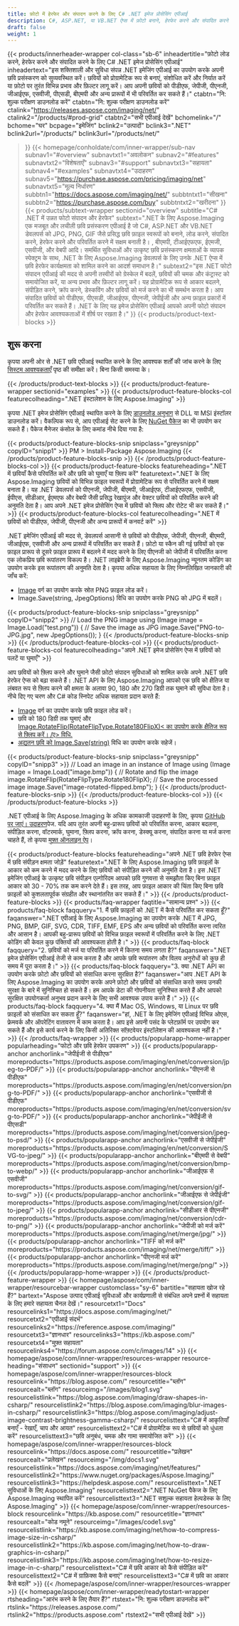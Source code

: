 ```yaml
---
title: फ़ोटो में हेरफेर और संपादन करने के लिए C# .NET इमेज प्रोसेसिंग एपीआई
description: C#, ASP.NET, या VB.NET ऐप्स में फ़ोटो बनाने, हेरफेर करने और संपादित करने के लिए .NET इमेज प्रोसेसिंग एपीआई। छवियों को पीडीएफ, जेपीजी, पीएनजी और जीआईएफ प्रारूपों में बदलें।
draft: false
weight: 1
---
```

{{< products/innerheader-wrapper col-class="sb-6"
  inheadertitle="फ़ोटो लोड करने, हेरफेर करने और संपादित करने के लिए C# .NET इमेज प्रोसेसिंग एपीआई"
  inheadertext="इस शक्तिशाली और सुविधा संपन्न .NET इमेजिंग एपीआई का उपयोग करके अपनी छवि प्रसंस्करण को सुव्यवस्थित करें। छवियों को प्रोग्रामेटिक रूप से बनाएं, संशोधित करें और निर्यात करें या फ़ोटो पर तुरंत विभिन्न प्रभाव और फ़िल्टर लागू करें। आप अपनी छवियों को पीडीएफ, जेपीजी, पीएनजी, जीआईएफ, एसवीजी, पीएसडी, बीएमपी और अन्य प्रारूपों में भी परिवर्तित कर सकते हैं।"
  ctabtn="नि: शुल्क परीक्षण डाउनलोड करें"
  ctabtn="नि: शुल्क परीक्षण डाउनलोड करें"
  ctalink="https://releases.aspose.com/imaging/net/"
  ctalink2="/products/#prod-grid"
  ctabtn2="सभी एपीआई देखें"
  bchomelink="/"
  bchome="घर"
  bcpage="इमेजिंग"
  bclink2="उत्पादों"
  bclink3=".NET"
  bclink2url="/products/"
  bclink3url="/products/net/"
  >}}
{{< homepage/conholdate/com/inner-wrapper/sub-nav 
subnav1="#overview"
subnavtxt1="अवलोकन" 
subnav2="#features"
subnavtxt2="विशेषताएँ" 
subnav3="#support"
subnavtxt3="सहायता" 
subnav4="#examples"
subnavtxt4="उदाहरण" 
subnav5="https://purchase.aspose.com/pricing/imaging/net"
subnavtxt5="मूल्य निर्धारण" 
subbtn1="https://docs.aspose.com/imaging/net/"
subbtntxt1="सीखना"
subbtn2="https://purchase.aspose.com/buy"
subbtntxt2="खरीदना"
>}}
   {{< products/subtext-wrapper
   sectionid="overview"
   subtitle="C# .NET में उन्नत फोटो संपादन और हेरफेर"
   subtext=".NET के लिए Aspose.Imaging एक मजबूत और लचीली छवि प्रसंस्करण एपीआई है जो C#, ASP.NET और VB.NET डेवलपर्स को JPG, PNG, GIF जैसे प्रसिद्ध छवि फ़ाइल स्वरूपों को बनाने, लोड करने, संपादित करने, हेरफेर करने और परिवर्तित करने में सक्षम बनाती है। , बीएमपी, टीआईएफएफ, ईएमजी, एसवीजी, और वेबपी आदि। समर्थित सुविधाओं और उत्कृष्ट छवि प्रसंस्करण क्षमताओं के व्यापक स्पेक्ट्रम के साथ, .NET के लिए Aspose.Imaging डेवलपर्स के लिए उनके .NET ऐप्स में छवि हेरफेर कार्यक्षमता को शामिल करने का आदर्श समाधान है।"
   subtext2="इस .NET फोटो संपादन एपीआई की मदद से अपनी तस्वीरों को ग्रेस्केल में बदलें, छवियों की चमक और कंट्रास्ट को समायोजित करें, या अन्य प्रभाव और फ़िल्टर लागू करें। यह प्रोग्रामेटिक रूप से आकार बदलने, संपीड़ित करने, क्रॉप करने, डेस्कविंग और छवियों को मर्ज करने का भी समर्थन करता है। आप संपादित छवियों को पीडीएफ, पीएसडी, जीआईएफ, पीएनजी, जेपीईजी और अन्य फ़ाइल प्रकारों में परिवर्तित कर सकते हैं। .NET के लिए यह इमेज प्रोसेसिंग एपीआई आपको अपनी फोटो संपादन और हेरफेर आवश्यकताओं में शीर्ष पर रखता है।"
   >}} 
   {{< products/product-text-blocks >}}
   <h2>शुरू करना</h2>
   <p>कृपया अपनी ओर से .NET छवि एपीआई स्थापित करने के लिए आवश्यक शर्तों की जांच करने के लिए <a href="https://docs.aspose.com/imaging/net/system-requirements/">सिस्टम आवश्यकताएँ</a> पृष्ठ की समीक्षा करें। बिना किसी समस्या के।</p>
   {{< /products/product-text-blocks >}}
{{< products/product-feature-wrapper
sectionid="examples"
>}} 
{{< products/product-feature-blocks-col
featurecolheading=".NET इंस्टालेशन के लिए Aspose.Imaging"
>}} 
<p>कृपया .NET इमेज प्रोसेसिंग एपीआई स्थापित करने के लिए <a href="https://releases.aspose.com/imaging/net/">डाउनलोड अनुभाग</a> से DLL या MSI इंस्टॉलर डाउनलोड करें। वैकल्पिक रूप से, आप एपीआई सेट करने के लिए <a href="https://www.nuget.org/packages/Aspose.Imaging/">NuGet पैकेज</a> का भी उपयोग कर सकते हैं। पैकेज मैनेजर कंसोल के लिए कमांड नीचे दिया गया है:</p>
{{< products/product-feature-blocks-snip
snipclass="greysnipp"
copyID="snipp1"
>}} 
PM > Install-Package Aspose.Imaging 
{{< /products/product-feature-blocks-snip >}}
{{< /products/product-feature-blocks-col >}}
{{< products/product-feature-blocks
featureheading=".NET में छवियाँ कैसे परिवर्तित करें और छवि को घुमाएँ या फ़्लिप करें"
featuretext=".NET के लिए Aspose.Imaging छवियों को विभिन्न फ़ाइल स्वरूपों में प्रोग्रामेटिक रूप से परिवर्तित करने में सक्षम बनाता है। यह .NET डेवलपर्स को पीएनजी, जेपीजी, बीएमपी, जीआईएफ, टीआईएफएफ, एसवीजी, ईपीएस, सीडीआर, ईएमएफ और वेबपी जैसी प्रसिद्ध रेखापुंज और वेक्टर छवियों को परिवर्तित करने की अनुमति देता है। आप अपने .NET इमेज प्रोसेसिंग ऐप्स में छवियों को फ्लिप और रोटेट भी कर सकते हैं।"
>}} 
{{< products/product-feature-blocks-col
featurecolheading=".NET में छवियों को पीडीएफ, जेपीजी, पीएनजी और अन्य प्रारूपों में कनवर्ट करें"
>}} 
<p>.NET इमेजिंग एपीआई की मदद से, डेवलपर्स आसानी से छवियों को पीडीएफ, जेपीजी, पीएनजी, बीएमपी, जीआईएफ, एसवीजी और अन्य प्रारूपों में परिवर्तित कर सकते हैं। फ़ोटो या स्कैन की गई छवियों को एक फ़ाइल प्रारूप से दूसरे फ़ाइल प्रारूप में बदलने में मदद करने के लिए पीएनजी को जेपीजी में परिवर्तित करना एक लोकप्रिय छवि रूपांतरण विकल्प है। .NET लाइब्रेरी के लिए Aspose.Imaging न्यूनतम कोडिंग का उपयोग करके इस रूपांतरण की अनुमति देता है। कृपया अधिक सहायता के लिए निम्नलिखित जानकारी की जाँच करें:</p>
<ul>
   <li><a href="https://reference.aspose.com/imaging/net/aspose.imaging/image/">Image</a> वर्ग का उपयोग करके स्रोत PNG फ़ाइल लोड करें।</li>
   <li>Image.Save(string, JpegOptions) विधि का उपयोग करके PNG को JPG में बदलें।</li>
</ul>
{{< products/product-feature-blocks-snip
snipclass="greysnipp"
copyID="snipp2"
>}} 
// Load the PNG image
using (Image image = Image.Load("test.png"))
{              
    // Save the image as JPG
    image.Save("PNG-to-JPG.jpg", new JpegOptions());
}
{{< /products/product-feature-blocks-snip >}}
{{< /products/product-feature-blocks-col >}}
{{< products/product-feature-blocks-col
featurecolheading="अपने .NET इमेज प्रोसेसिंग ऐप्स में छवियों को पलटें या घुमाएँ"
>}} 
<p>आप छवियों को फ़्लिप करने और घुमाने जैसी फ़ोटो संपादन सुविधाओं को शामिल करके अपने .NET छवि हेरफेर ऐप्स को बढ़ा सकते हैं। .NET API के लिए Aspose.Imaging आपको एक छवि को क्षैतिज या लंबवत रूप से फ़्लिप करने की क्षमता के अलावा 90, 180 और 270 डिग्री तक घुमाने की सुविधा देता है। नीचे दिए गए चरण और C# कोड स्निपेट अधिक सहायता प्रदान करते हैं:</p>
<ul>
   <li><a href="https://reference.aspose.com/imaging/net/aspose.imaging/image/">Image</a> वर्ग का उपयोग करके छवि फ़ाइल लोड करें।</li>
   <li>छवि को 180 डिग्री तक घुमाएं और <a href="https://reference.aspose.com/imaging/net/aspose.imaging/rotatefliptype/">Image.RotateFlip(RotateFlipType.Rotate180FlipX)< का उपयोग करके क्षैतिज रूप से फ़्लिप करें। /ए> विधि.</li>
   <li>अद्यतन छवि को <a href="https://reference.aspose.com/imaging/net/aspose.imaging/image/save/#save_3">Image.Save(string)</a> विधि का उपयोग करके सहेजें।</li>
</ul>
{{< products/product-feature-blocks-snip
snipclass="greysnipp"
copyID="snipp3"
>}} 
// Load an image in an instance of Image
using (Image image = Image.Load("image.bmp"))
{
    // Rotate and flip the image
    image.RotateFlip(RotateFlipType.Rotate180FlipX);
    // Save the processed image
    image.Save("image-rotated-flipped.bmp");
}
{{< /products/product-feature-blocks-snip >}}
{{< /products/product-feature-blocks-col >}}
{{< /products/product-feature-blocks >}}
   <p class="col-lg-12">.NET एपीआई के लिए Aspose.Imaging के अधिक कामकाजी उदाहरणों के लिए, कृपया <a href="https://github.com/aspose-imaging/Aspose.Imaging-for-.NET/tree/master/Examples">GitHub पर जाएं। उदाहरण</a>पेज. यदि आप तुरंत अपनी बहु-प्रारूप छवियों को परिवर्तित करना, आकार बदलना, संपीड़ित करना, वॉटरमार्क, घुमाना, फ़्लिप करना, क्रॉप करना, डेस्क्यू करना, संपादित करना या मर्ज करना चाहते हैं, तो कृपया <a href="https://products.aspose.com/imaging/">मुफ़्त ऑनलाइन ऐप</a>।</p>
{{< products/product-feature-blocks
featureheading="अपने .NET छवि हेरफेर ऐप्स में छवि संपीड़न क्षमता जोड़ें"
featuretext=".NET के लिए Aspose.Imaging छवि फ़ाइलों के आकार को कम करने में मदद करने के लिए छवियों को संपीड़ित करने की अनुमति देता है। इस .NET इमेजिंग एपीआई के उत्कृष्ट छवि संपीड़न एल्गोरिदम आपको छवि गुणवत्ता से समझौता किए बिना फ़ाइल आकार को 30 - 70% तक कम करने देते हैं। इस तरह, आप फ़ाइल आकार की चिंता किए बिना छवि फ़ाइलों को कुशलतापूर्वक संग्रहीत और स्थानांतरित कर सकते हैं।"
>}} 
   {{< /products/product-feature-blocks >}}
   {{< products/faq-wrapper
   faqtitle="सामान्य प्रश्न"
>}} 
   {{< products/faq-block
 faqquery="1. मैं छवि फ़ाइलों को .NET में कैसे परिवर्तित कर सकता हूँ?"
 faqanswer=".NET एपीआई के लिए Aspose.Imaging का उपयोग करके .NET में JPG, PNG, BMP, GIF, SVG, CDR, TIFF, EMF, EPS और अन्य छवियों को परिवर्तित करना त्वरित और आसान है। आपकी बहु-प्रारूप छवियों को विभिन्न फ़ाइल स्वरूपों में परिवर्तित करने के लिए .NET कोडिंग की केवल कुछ पंक्तियों की आवश्यकता होती है।"
>}} 
   {{< products/faq-block 
 faqquery="2. छवियों को मर्ज या परिवर्तित करने में कितना समय लगता है?"
 faqanswer=".NET इमेज प्रोसेसिंग एपीआई तेजी से काम करता है और आपके छवि रूपांतरण और विलय अनुरोधों को कुछ ही समय में पूरा करता है।"
>}} 
   {{< products/faq-block
 faqquery="3. क्या .NET API का उपयोग करके फ़ोटो और छवियों को संसाधित करना सुरक्षित है?"
 faqanswer="आप .NET API के लिए Aspose.Imaging का उपयोग करके अपने फ़ोटो और छवियों को संसाधित करते समय उनकी सुरक्षा के बारे में सुनिश्चित हो सकते हैं। हम आपके डेटा की गोपनीयता सुनिश्चित करते हैं और आपको सुरक्षित उपयोगकर्ता अनुभव प्रदान करने के लिए सभी आवश्यक उपाय करते हैं।"
>}} 
   {{< products/faq-block
 faqquery="4. क्या मैं Mac OS, Windows, या Linux पर छवि फ़ाइलों को संसाधित कर सकता हूँ?"
 faqanswer="हां, .NET के लिए इमेजिंग एपीआई विभिन्न ओएस, फ्रेमवर्क और ऑपरेटिंग वातावरण में काम करता है। आप इसे अपनी पसंद के प्लेटफ़ॉर्म पर उपयोग कर सकते हैं और इसे कार्य करने के लिए किसी अतिरिक्त सॉफ़्टवेयर इंस्टॉलेशन की आवश्यकता नहीं है।"
>}} 
   {{< /products/faq-wrapper >}}
   {{< products/popularapp-home-wrapper 
   popularheading="फोटो और छवि हेरफेर उपकरण"
>}} 
   {{< products/popularapp-anchor
 anchorlink="जेपीईजी से पीडीएफ"
moreproducts="https://products.aspose.com/imaging/en/net/conversion/jpeg-to-PDF/"
>}} 
   {{< products/popularapp-anchor
 anchorlink="पीएनजी से पीडीएफ"
moreproducts="https://products.aspose.com/imaging/en/net/conversion/png-to-PDF/"
>}} 
   {{< products/popularapp-anchor
 anchorlink="एसवीजी से पीडीएफ"
moreproducts="https://products.aspose.com/imaging/en/net/conversion/svg-to-PDF/"
>}} 
   {{< products/popularapp-anchor
 anchorlink="जेपीईजी से पीएसडी"
moreproducts="https://products.aspose.com/imaging/net/conversion/jpeg-to-psd/"
>}} 
   {{< products/popularapp-anchor
 anchorlink="एसवीजी से जेपीईजी"
moreproducts="https://products.aspose.com/imaging/en/net/conversion/SVG-to-jpeg/"
>}} 
   {{< products/popularapp-anchor
 anchorlink="बीएमपी से वेबपी"
moreproducts="https://products.aspose.com/imaging/net/conversion/bmp-to-webp/"
>}} 
   {{< products/popularapp-anchor
 anchorlink="जीआईएफ से एसवीजी"
moreproducts="https://products.aspose.com/imaging/net/conversion/gif-to-svg/"
>}} 
   {{< products/popularapp-anchor
 anchorlink="जीआईएफ से जेपीईजी"
moreproducts="https://products.aspose.com/imaging/net/conversion/gif-to-jpeg/"
>}} 
   {{< products/popularapp-anchor
 anchorlink="सीडीआर से पीएनजी"
moreproducts="https://products.aspose.com/imaging/net/conversion/cdr-to-png/"
>}} 
   {{< products/popularapp-anchor
 anchorlink="जेपीजी को मर्ज करें"
moreproducts="https://products.aspose.com/imaging/net/merge/jpg/"
>}} 
   {{< products/popularapp-anchor
 anchorlink="TIFF को मर्ज करें"
moreproducts="https://products.aspose.com/imaging/net/merge/tiff/"
>}}  
   {{< products/popularapp-anchor
 anchorlink="पीएनजी मर्ज करें"
moreproducts="https://products.aspose.com/imaging/net/merge/png/"
>}} 
   {{< /products/popularapp-home-wrapper >}}
   {{< /products/product-feature-wrapper >}}
{{< homepage/aspose/com/inner-wrapper/resourcebar-wrapper
customclass="sy-6"
bartitle="सहायता खोज रहे हैं?"
bartext="Aspose उत्पाद एपीआई सुविधाओं और कार्यप्रणाली से संबंधित अपने प्रश्नों में सहायता के लिए हमारे सहायता चैनल देखें।"
 resourcetxt1="Docs"
 resourcelinks1="https://docs.aspose.com/imaging/net/"
 resourcetxt2="एपीआई संदर्भ"
 resourcelinks2="https://reference.aspose.com/imaging/" 
 resourcetxt3="ज्ञानधार"
 resourcelinks3="https://kb.aspose.com/"
 resourcetxt4="मुफ़्त सहायता"
 resourcelinks4="https://forum.aspose.com/c/images/14"
 >}}
{{< homepage/aspose/com/inner-wrapper/resources-wrapper
 resource-heading="संसाधन"
 sectionid="support"
 >}}
{{< homepage/aspose/com/inner-wrapper/resources-block
 resourcelink="https://blog.aspose.com/"
 resourcetitle="ब्लॉग"
 resourcealt="ब्लॉग"
 resourceimg="/images/blog1.svg"
 resourcelistlink="https://blog.aspose.com/imaging/draw-shapes-in-csharp/"
 resourcelistlink2="https://blog.aspose.com/imaging/blur-images-in-csharp/"
 resourcelistlink3="https://blog.aspose.com/imaging/adjust-image-contrast-brightness-gamma-csharp/"
 resourcelisttext="C# में आकृतियाँ बनाएँ - रेखाएँ, चाप और आयत"
 resourcelisttext2="C# में प्रोग्रामेटिक रूप से छवियों को धुंधला करें"
 resourcelisttext3="छवि अनुबंध, चमक और गामा समायोजित करें"
>}} 
{{< homepage/aspose/com/inner-wrapper/resources-block
 resourcelink="https://docs.aspose.com/"
 resourcetitle="प्रलेखन"
 resourcealt="प्रलेखन"
 resourceimg="/img/docs1.svg"
 resourcelistlink="https://docs.aspose.com/imaging/net/features/"
 resourcelistlink2="https://www.nuget.org/packages/Aspose.Imaging/"
 resourcelistlink3="https://helpdesk.aspose.com/"
 resourcelisttext=".NET सुविधाओं के लिए Aspose.Imaging"
 resourcelisttext2=".NET NuGet पैकेज के लिए Aspose.Imaging स्थापित करें"
 resourcelisttext3=".NET सशुल्क सहायता हेल्पडेस्क के लिए Aspose.Imaging"
>}} 
{{< homepage/aspose/com/inner-wrapper/resources-block
 resourcelink="https://kb.aspose.com/"
 resourcetitle="ज्ञानधार"
 resourcealt="कोड नमूने"
 resourceimg="/images/code1.svg"
 resourcelistlink="https://kb.aspose.com/imaging/net/how-to-compress-image-size-in-csharp/"
 resourcelistlink2="https://kb.aspose.com/imaging/net/how-to-draw-graphics-in-csharp/"
 resourcelistlink3="https://kb.aspose.com/imaging/net/how-to-resize-image-in-c-sharp/"
 resourcelisttext="C# में छवि आकार को कैसे संपीड़ित करें"
resourcelisttext2="C# में ग्राफ़िक्स कैसे बनाएं"
resourcelisttext3="C# में छवि का आकार कैसे बदलें"
>}} 
{{< /homepage/aspose/com/inner-wrapper/resources-wrapper >}}
{{< homepage/aspose/com/inner-wrapper/readytostart-wrapper
rtsheading="आरंभ करने के लिए तैयार हैं?"
rtstext="नि: शुल्क परीक्षण डाउनलोड करें"
rtslink="https://releases.aspose.com/"
rtslink2="https://products.aspose.com"
rtstext2="सभी एपीआई देखें"
>}} 

